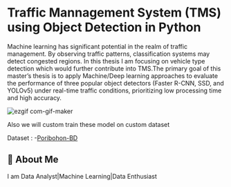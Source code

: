 
# Traffic Mannagement System (TMS) using Object Detection in Python

Machine learning has significant potential in the realm of traffic management. By observing traffic patterns, classification systems may detect congested regions. In this thesis I am focusing on vehicle type detection which would further contribute into TMS.The primary goal of this master’s thesis is to apply Machine/Deep learning approaches to evaluate the performance of three popular object detectors (Faster R-CNN, SSD, and YOLOv5) under real-time traffic conditions, prioritizing low processing time and high accuracy.  


![ezgif com-gif-maker](https://user-images.githubusercontent.com/46673014/212569439-93555924-c15c-473f-ae41-f9aff2a0a3bf.gif)


Also we will custom train these model on custom dataset

Dataset : -[Poribohon-BD](https://lnkd.in/e2KZBg-q)



## 🚀 About Me
I am Data Analyst|Machine Learning|Data Enthusiast

